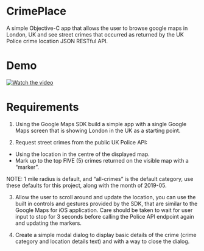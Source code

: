 # CrimePlace
A simple Objective-C app that allows the user to browse google maps in London, UK and see street crimes that occurred as returned by the UK Police crime location JSON RESTful API.

# Demo 
[![Watch the video](https://img.youtube.com/vi/PCexwSa602w/hqdefault.jpg)](https://youtu.be/PCexwSa602w)

# Requirements
1. Using the Google Maps SDK build a simple app with a single Google Maps screen that
is showing London in the UK as a starting point.

2. Request street crimes from the public UK Police API:
* Using the location in the centre of the displayed map.
* Mark up to the top FIVE (5) crimes returned on the visible map with a “marker”.

NOTE: 1 mile radius is default, and “all-crimes” is the default category, use these
defaults for this project, along with the month of 2019-05. 

3. Allow the user to scroll around and update the location,
you can use the built in controls and gestures provided by the SDK, that are similar to
the Google Maps for iOS application. Care should be taken to wait for user input to stop
for 3 seconds before calling the Police API endpoint again and updating the markers.

4. Create a simple modal dialog to display basic details of
the crime (crime category and location details text) and with a way to close the dialog.

